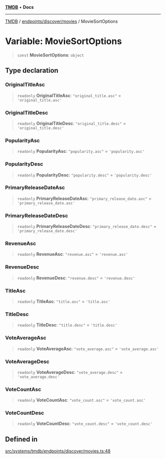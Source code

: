[**TMDB**](../../../../README.md) • **Docs**

***

[TMDB](../../../../README.md) / [endpoints/discover/movies](../README.md) / MovieSortOptions

# Variable: MovieSortOptions

> `const` **MovieSortOptions**: `object`

## Type declaration

### OriginalTitleAsc

> `readonly` **OriginalTitleAsc**: `"original_title.asc"` = `'original_title.asc'`

### OriginalTitleDesc

> `readonly` **OriginalTitleDesc**: `"original_title.desc"` = `'original_title.desc'`

### PopularityAsc

> `readonly` **PopularityAsc**: `"popularity.asc"` = `'popularity.asc'`

### PopularityDesc

> `readonly` **PopularityDesc**: `"popularity.desc"` = `'popularity.desc'`

### PrimaryReleaseDateAsc

> `readonly` **PrimaryReleaseDateAsc**: `"primary_release_date.asc"` = `'primary_release_date.asc'`

### PrimaryReleaseDateDesc

> `readonly` **PrimaryReleaseDateDesc**: `"primary_release_date.desc"` = `'primary_release_date.desc'`

### RevenueAsc

> `readonly` **RevenueAsc**: `"revenue.asc"` = `'revenue.asc'`

### RevenueDesc

> `readonly` **RevenueDesc**: `"revenue.desc"` = `'revenue.desc'`

### TitleAsc

> `readonly` **TitleAsc**: `"title.asc"` = `'title.asc'`

### TitleDesc

> `readonly` **TitleDesc**: `"title.desc"` = `'title.desc'`

### VoteAverageAsc

> `readonly` **VoteAverageAsc**: `"vote_average.asc"` = `'vote_average.asc'`

### VoteAverageDesc

> `readonly` **VoteAverageDesc**: `"vote_average.desc"` = `'vote_average.desc'`

### VoteCountAsc

> `readonly` **VoteCountAsc**: `"vote_count.asc"` = `'vote_count.asc'`

### VoteCountDesc

> `readonly` **VoteCountDesc**: `"vote_count.desc"` = `'vote_count.desc'`

## Defined in

[src/systems/tmdb/endpoints/discover/movies.ts:48](https://github.com/Norviah/media-hub/blob/18a8c2edf600e1d27fc5173db1855dfb068c9a34/src/systems/tmdb/endpoints/discover/movies.ts#L48)
